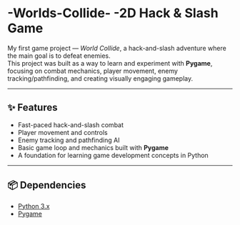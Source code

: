 # -Worlds-Collide- -2D Hack & Slash Game
My first game project — *World Collide*, a hack-and-slash adventure where the main goal is to defeat enemies.  
This project was built as a way to learn and experiment with **Pygame**, focusing on combat mechanics, player movement, enemy tracking/pathfinding, and creating visually engaging gameplay.

---

## ✨ Features
- Fast-paced hack-and-slash combat
- Player movement and controls
- Enemy tracking and pathfinding AI  
- Basic game loop and mechanics built with **Pygame**  
- A foundation for learning game development concepts in Python  

---

## 📦 Dependencies
- [Python 3.x](https://www.python.org/downloads/)  
- [Pygame](https://www.pygame.org/news)  
